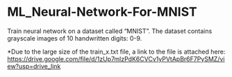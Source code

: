 # ML_Neural-Network-For-MNIST
Train neural network on a dataset called “MNIST”. The dataset contains grayscale images of 10 handwritten digits: 0-9.

*Due to the large size of the train_x.txt file, a link to the file is attached here: https://drive.google.com/file/d/1zUp7mlzPdK6CVCv1yPVtApBr6F7PySMZ/view?usp=drive_link

